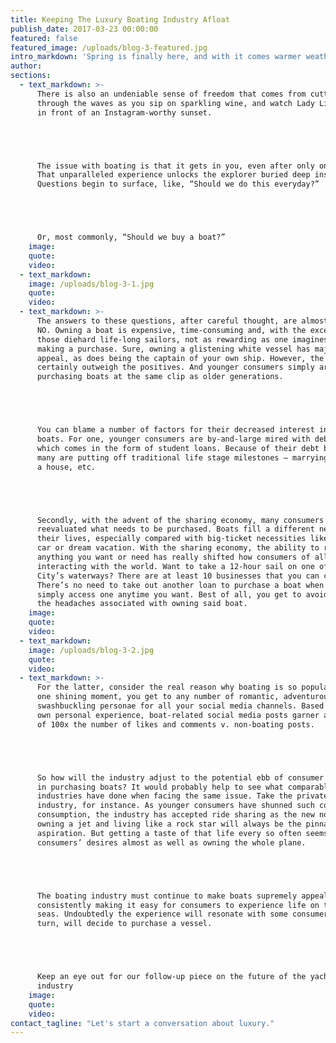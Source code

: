 ```yaml
---
title: Keeping The Luxury Boating Industry Afloat
publish_date: 2017-03-23 00:00:00
featured: false
featured_image: /uploads/blog-3-featured.jpg
intro_markdown: 'Spring is finally here, and with it comes warmer weather which means one thing: more time outside. For New Yorkers, time spent outdoors without snow and frigid wind is a blessing, and for many of us the best way to make the most of spring and summer sun is by hopping on a boat. Sailing and boating give you a bit of a respite from the stifling action of the city, as well as a new perspective on many of the city’s landmarks.​'
author:
sections:
  - text_markdown: >-
      There is also an undeniable sense of freedom that comes from cutting
      through the waves as you sip on sparkling wine, and watch Lady Liberty pass
      in front of an Instagram-worthy sunset.





      The issue with boating is that it gets in you, even after only one jaunt.
      That unparalleled experience unlocks the explorer buried deep inside you.
      Questions begin to surface, like, “Should we do this everyday?”





      Or, most commonly, “Should we buy a boat?”​
    image:
    quote:
    video:
  - text_markdown:
    image: /uploads/blog-3-1.jpg
    quote:
    video:
  - text_markdown: >-
      The answers to these questions, after careful thought, are almost certainly
      NO. Owning a boat is expensive, time-consuming and, with the exception of
      those diehard life-long sailors, not as rewarding as one imagines prior to
      making a purchase. Sure, owning a glistening white vessel has major sex
      appeal, as does being the captain of your own ship. However, the negatives
      certainly outweigh the positives. And younger consumers simply aren’t
      purchasing boats at the same clip as older generations.





      You can blame a number of factors for their decreased interest in owning
      boats. For one, younger consumers are by-and-large mired with debt, most of
      which comes in the form of student loans. Because of their debt baggage,
      many are putting off traditional life stage milestones – marrying, buying
      a house, etc.





      Secondly, with the advent of the sharing economy, many consumers have
      reevaluated what needs to be purchased. Boats fill a different need in
      their lives, especially compared with big-ticket necessities like a home,
      car or dream vacation. With the sharing economy, the ability to rent
      anything you want or need has really shifted how consumers of all ages are
      interacting with the world. Want to take a 12-hour sail on one of New York
      City’s waterways? There are at least 10 businesses that you can contact.
      There’s no need to take out another loan to purchase a boat when you can
      simply access one anytime you want. Best of all, you get to avoid all of
      the headaches associated with owning said boat.​
    image:
    quote:
    video:
  - text_markdown:
    image: /uploads/blog-3-2.jpg
    quote:
    video:
  - text_markdown: >-
      For the latter, consider the real reason why boating is so popular – for
      one shining moment, you get to any number of romantic, adventurous or
      swashbuckling personae for all your social media channels. Based upon my
      own personal experience, boat-related social media posts garner an average
      of 100x the number of likes and comments v. non-boating posts.





      So how will the industry adjust to the potential ebb of consumer interest
      in purchasing boats? It would probably help to see what comparable
      industries have done when facing the same issue. Take the private jet
      industry, for instance. As younger consumers have shunned such conspicuous
      consumption, the industry has accepted ride sharing as the new norm. Sure,
      owning a jet and living like a rock star will always be the pinnacle of
      aspiration. But getting a taste of that life every so often seems to quench
      consumers’ desires almost as well as owning the whole plane.





      The boating industry must continue to make boats supremely appealing while
      consistently making it easy for consumers to experience life on the high
      seas. Undoubtedly the experience will resonate with some consumers who, in
      turn, will decide to purchase a vessel.





      Keep an eye out for our follow-up piece on the future of the yachting
      industry​
    image:
    quote:
    video:
contact_tagline: "Let's start a conversation about luxury."
---
```



